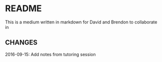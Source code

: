 # README

This is a medium written in markdown for David and Brendon to collaborate in

## CHANGES

2016-09-15: Add notes from tutoring session
